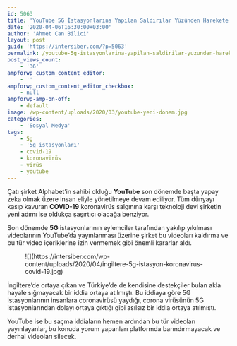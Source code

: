 ```yaml
---
id: 5063
title: 'YouTube 5G İstasyonlarına Yapılan Saldırılar Yüzünden Harekete Geçti'
date: '2020-04-06T16:30:00+03:00'
author: 'Ahmet Can Bilici'
layout: post
guid: 'https://intersiber.com/?p=5063'
permalink: /youtube-5g-istasyonlarina-yapilan-saldirilar-yuzunden-harekete-gecti/
post_views_count:
    - '36'
ampforwp_custom_content_editor:
    - ''
ampforwp_custom_content_editor_checkbox:
    - null
ampforwp-amp-on-off:
    - default
image: /wp-content/uploads/2020/03/youtube-yeni-donem.jpg
categories:
    - 'Sosyal Medya'
tags:
    - 5g
    - '5g istasyonları'
    - covid-19
    - koronavirüs
    - virüs
    - youtube
---
```


Çatı şirket Alphabet’in sahibi olduğu **YouTube** son dönemde başta yapay zeka olmak üzere insan eliyle yönetilmeye devam ediliyor. Tüm dünyayı kasıp kavuran **COVID-19** koronavirüs salgınına karşı teknoloji devi şirketin yeni adımı ise oldukça şaşırtıcı olacağa benziyor.

Son dönemde **5G** istasyonlarının eylemciler tarafından yakılıp yıkılması videolarının YouTube’da yayınlanması üzerine şirket bu videoları kaldırma ve bu tür video içeriklerine izin vermemek gibi önemli kararlar aldı.

<figure class="wp-block-image size-large">![](https://intersiber.com/wp-content/uploads/2020/04/ingiltere-5g-istasyon-koronavirus-covid-19.jpg)</figure>İngiltere’de ortaya çıkan ve Türkiye’de de kendisine destekçiler bulan akla hayale sığmayacak bir iddia ortaya atılmıştı. Bu iddiaya göre 5G istasyonlarının insanlara coronavirüsü yaydığı, corona virüsünün 5G istasyonlarından dolayı ortaya çıktığı gibi asılsız bir iddia ortaya atılmıştı.

YouTube ise bu saçma iddiaların hemen ardından bu tür videoları yayınlayanlar, bu konuda yorum yapanları platformda barındırmayacak ve derhal videoları silecek.
